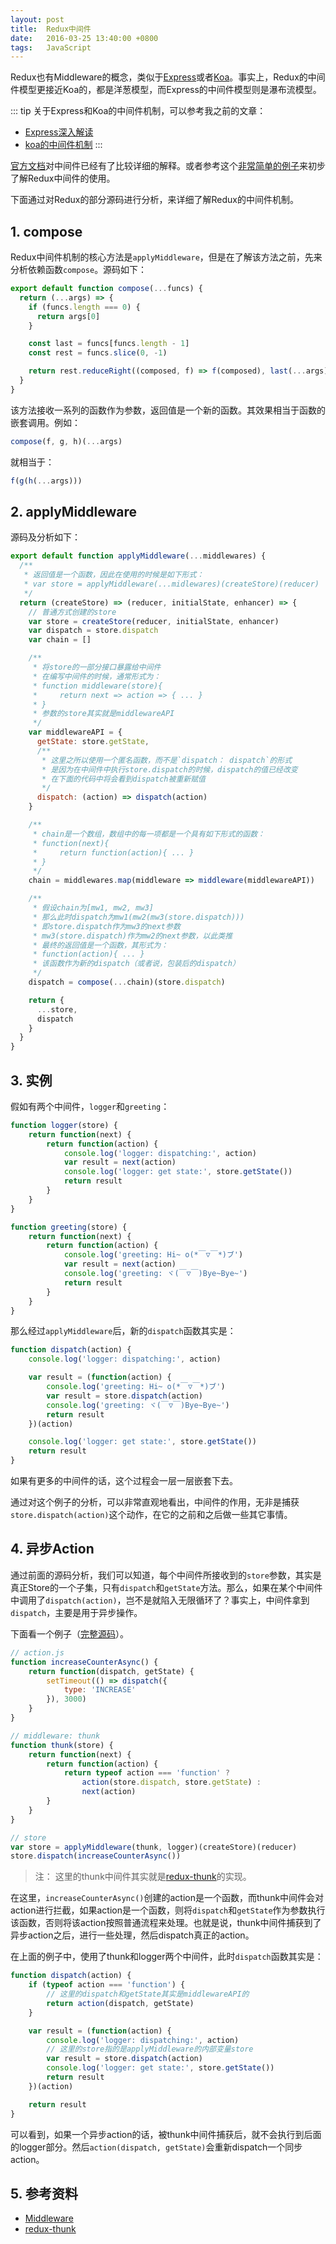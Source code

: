 ```yaml
---
layout: post
title:  Redux中间件
date:   2016-03-25 13:40:00 +0800
tags:   JavaScript
---
```


Redux也有Middleware的概念，类似于[Express](http://expressjs.com/)或者[Koa](http://koajs.com/)。事实上，Redux的中间件模型更接近Koa的，都是洋葱模型，而Express的中间件模型则是瀑布流模型。

::: tip
关于Express和Koa的中间件机制，可以参考我之前的文章：

- [Express深入解读](./2015-10-22-express-in-depth)
- [koa的中间件机制](./2015-11-02-koa-middleware)
:::

[官方文档](http://redux.js.org/docs/advanced/Middleware.html)对中间件已经有了比较详细的解释。或者参考这个[非常简单的例子](https://github.com/simplest-demos/simplest-redux-middleware-demo)来初步了解Redux中间件的使用。

下面通过对Redux的部分源码进行分析，来详细了解Redux的中间件机制。

## 1. compose

Redux中间件机制的核心方法是`applyMiddleware`，但是在了解该方法之前，先来分析依赖函数`compose`。源码如下：

```javascript
export default function compose(...funcs) {
  return (...args) => {
    if (funcs.length === 0) {
      return args[0]
    }

    const last = funcs[funcs.length - 1]
    const rest = funcs.slice(0, -1)

    return rest.reduceRight((composed, f) => f(composed), last(...args))
  }
}
```

该方法接收一系列的函数作为参数，返回值是一个新的函数。其效果相当于函数的嵌套调用。例如：

```javascript
compose(f, g, h)(...args)
```

就相当于：

```javascript
f(g(h(...args)))
```

## 2. applyMiddleware

源码及分析如下：

```javascript
export default function applyMiddleware(...middlewares) {
  /**
   * 返回值是一个函数，因此在使用的时候是如下形式：
   * var store = applyMiddleware(...midlewares)(createStore)(reducer)
   */
  return (createStore) => (reducer, initialState, enhancer) => {
    // 普通方式创建的store
    var store = createStore(reducer, initialState, enhancer)
    var dispatch = store.dispatch
    var chain = []

    /**
     * 将store的一部分接口暴露给中间件
     * 在编写中间件的时候，通常形式为：
     * function middleware(store){
     *     return next => action => { ... }
     * }
     * 参数的store其实就是middlewareAPI
     */
    var middlewareAPI = {
      getState: store.getState,
      /**
       * 这里之所以使用一个匿名函数，而不是`dispatch： dispatch`的形式
       * 是因为在中间件中执行store.dispatch的时候，dispatch的值已经改变
       * 在下面的代码中将会看到dispatch被重新赋值
       */
      dispatch: (action) => dispatch(action)
    }

    /**
     * chain是一个数组，数组中的每一项都是一个具有如下形式的函数：
     * function(next){
     *     return function(action){ ... }
     * }
     */
    chain = middlewares.map(middleware => middleware(middlewareAPI))

    /**
     * 假设chain为[mw1, mw2, mw3]
     * 那么此时dispatch为mw1(mw2(mw3(store.dispatch)))
     * 即store.dispatch作为mw3的next参数
     * mw3(store.dispatch)作为mw2的next参数，以此类推
     * 最终的返回值是一个函数，其形式为：
     * function(action){ ... }
     * 该函数作为新的dispatch（或者说，包装后的dispatch）
     */
    dispatch = compose(...chain)(store.dispatch)

    return {
      ...store,
      dispatch
    }
  }
}
```

## 3. 实例

假如有两个中间件，`logger`和`greeting`：

```javascript
function logger(store) {
    return function(next) {
        return function(action) {
            console.log('logger: dispatching:', action)
            var result = next(action)
            console.log('logger: get state:', store.getState())
            return result
        }
    }
}

function greeting(store) {
    return function(next) {
        return function(action) {
            console.log('greeting: Hi~ o(*￣▽￣*)ブ')
            var result = next(action)
            console.log('greeting: ヾ(￣▽￣)Bye~Bye~')
            return result
        }
    }
}
```

那么经过`applyMiddleware`后，新的`dispatch`函数其实是：

```javascript
function dispatch(action) {
    console.log('logger: dispatching:', action)

    var result = (function(action) {
        console.log('greeting: Hi~ o(*￣▽￣*)ブ')
        var result = store.dispatch(action)
        console.log('greeting: ヾ(￣▽￣)Bye~Bye~')
        return result
    })(action)

    console.log('logger: get state:', store.getState())
    return result
}
```

如果有更多的中间件的话，这个过程会一层一层嵌套下去。

通过对这个例子的分析，可以非常直观地看出，中间件的作用，无非是捕获`store.dispatch(action)`这个动作，在它的之前和之后做一些其它事情。

## 4. 异步Action

通过前面的源码分析，我们可以知道，每个中间件所接收到的`store`参数，其实是真正Store的一个子集，只有`dispatch`和`getState`方法。那么，如果在某个中间件中调用了`dispatch(action)`，岂不是就陷入无限循环了？事实上，中间件拿到`dispatch`，主要是用于异步操作。

下面看一个例子（[完整源码](https://github.com/simplest-demos/simplest-redux-async-action-demo)）。

```javascript
// action.js
function increaseCounterAsync() {
    return function(dispatch, getState) {
        setTimeout(() => dispatch({
            type: 'INCREASE'
        }), 3000)
    }
}

// middleware: thunk
function thunk(store) {
    return function(next) {
        return function(action) {
            return typeof action === 'function' ?
                action(store.dispatch, store.getState) :
                next(action)
        }
    }
}

// store
var store = applyMiddleware(thunk, logger)(createStore)(reducer)
store.dispatch(increaseCounterAsync())
```

> 注： 这里的thunk中间件其实就是[redux-thunk](https://github.com/gaearon/redux-thunk)的实现。

在这里，`increaseCounterAsync()`创建的action是一个函数，而thunk中间件会对action进行拦截，如果action是一个函数，则将`dispatch`和`getState`作为参数执行该函数，否则将该action按照普通流程来处理。也就是说，thunk中间件捕获到了异步action之后，进行一些处理，然后dispatch真正的action。

在上面的例子中，使用了thunk和logger两个中间件，此时`dispatch`函数其实是：

```javascript
function dispatch(action) {
    if (typeof action === 'function') {
        // 这里的dispatch和getState其实是middlewareAPI的
        return action(dispatch, getState)
    }

    var result = (function(action) {
        console.log('logger: dispatching:', action)
        // 这里的store指的是applyMiddleware的内部变量store
        var result = store.dispatch(action)
        console.log('logger: get state:', store.getState())
        return result
    })(action)

    return result
}
```

可以看到，如果一个异步action的话，被thunk中间件捕获后，就不会执行到后面的logger部分。然后`action(dispatch, getState)`会重新dispatch一个同步action。

## 5. 参考资料

- [Middleware](http://redux.js.org/docs/advanced/Middleware.html)
- [redux-thunk](https://github.com/gaearon/redux-thunk)
